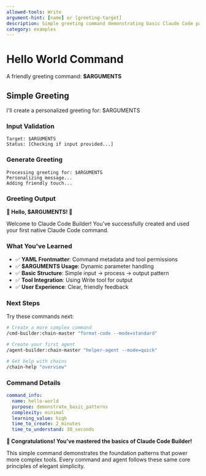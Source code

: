 ```yaml
---
allowed-tools: Write
argument-hint: [name] or [greeting-target]
description: Simple greeting command demonstrating basic Claude Code patterns
category: examples
---
```


# Hello World Command

A friendly greeting command: **$ARGUMENTS**

## Simple Greeting

I'll create a personalized greeting for: $ARGUMENTS

### Input Validation
```
Target: $ARGUMENTS
Status: [Checking if input provided...]
```

### Generate Greeting
```
Processing greeting for: $ARGUMENTS
Personalizing message...
Adding friendly touch...
```

### Greeting Output

**🌟 Hello, $ARGUMENTS! 👋**

Welcome to Claude Code Builder! You've successfully created and used your first native Claude Code command.

### What You've Learned
- ✅ **YAML Frontmatter**: Command metadata and tool permissions
- ✅ **$ARGUMENTS Usage**: Dynamic parameter handling
- ✅ **Basic Structure**: Simple input → process → output pattern
- ✅ **Tool Integration**: Using Write tool for output
- ✅ **User Experience**: Clear, friendly feedback

### Next Steps
Try these commands next:
```bash
# Create a more complex command
/cmd-builder:chain-master "format-code --mode=standard"

# Create your first agent
/agent-builder:chain-master "helper-agent --mode=quick"

# Get help with chains
/chain-help "overview"
```

### Command Details
```yaml
command_info:
  name: hello-world
  purpose: demonstrate_basic_patterns
  complexity: minimal
  learning_value: high
  time_to_create: 2_minutes
  time_to_understand: 30_seconds
```

**🎉 Congratulations! You've mastered the basics of Claude Code Builder!**

This simple command demonstrates the foundation patterns that power more complex tools. Every command and agent follows these same core principles of elegant simplicity.